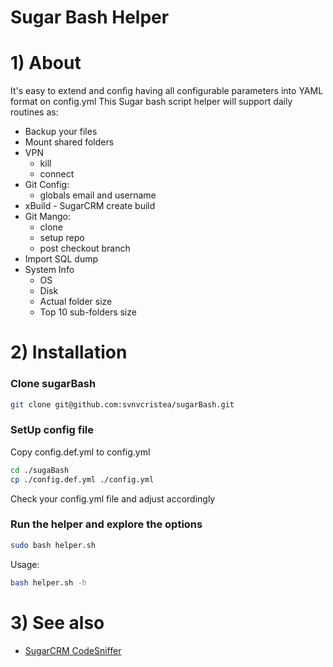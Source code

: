 Sugar Bash Helper
=================

# 1) About

It's easy to extend and config having all configurable parameters into YAML format on config.yml
This Sugar bash script helper will support daily routines as:
 * Backup your files
 * Mount shared folders
 * VPN
    * kill
    * connect
 * Git Config:
    * globals email and username
 * xBuild - SugarCRM create build
 * Git Mango:
    * clone
    * setup repo
    * post checkout branch
 * Import SQL dump
 * System Info
    * OS
    * Disk
    * Actual folder size
    * Top 10 sub-folders size


# 2) Installation

### Clone sugarBash


  ```bash
 git clone git@github.com:svnvcristea/sugarBash.git
  ```

### SetUp config file

Copy config.def.yml to config.yml

  ```bash
cd ./sugaBash
cp ./config.def.yml ./config.yml

  ```

Check your config.yml file and adjust accordingly

### Run the helper and explore the options

  ```bash
sudo bash helper.sh

  ```

Usage:
  ```bash
bash helper.sh -h

  ```

# 3) See also

* [SugarCRM CodeSniffer](https://github.com/svnvcristea/SugarCRMCodeSniffer)